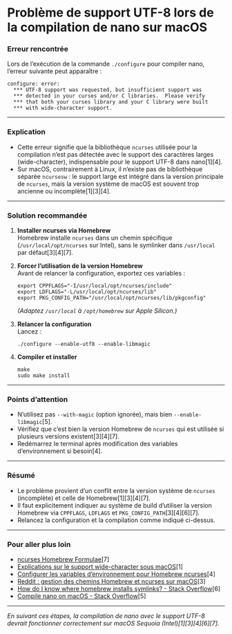 # Problème de support UTF-8 lors de la compilation de nano sur macOS

### Erreur rencontrée

Lors de l’exécution de la commande `./configure` pour compiler nano, l’erreur suivante peut apparaître :

```
configure: error: 
  *** UTF-8 support was requested, but insufficient support was
  *** detected in your curses and/or C libraries.  Please verify
  *** that both your curses library and your C library were built
  *** with wide-character support.
```

---

### Explication

- Cette erreur signifie que la bibliothèque `ncurses` utilisée pour la compilation n’est pas détectée avec le support des caractères larges (wide-character), indispensable pour le support UTF-8 dans nano[1][4].
- Sur macOS, contrairement à Linux, il n’existe pas de bibliothèque séparée `ncursesw` : le support large est intégré dans la version principale de `ncurses`, mais la version système de macOS est souvent trop ancienne ou incomplète[1][3][4].

---

### Solution recommandée

1. **Installer ncurses via Homebrew**  
   Homebrew installe `ncurses` dans un chemin spécifique (`/usr/local/opt/ncurses` sur Intel), sans le symlinker dans `/usr/local` par défaut[3][4][7].

2. **Forcer l’utilisation de la version Homebrew**  
   Avant de relancer la configuration, exportez ces variables :

   ```
   export CPPFLAGS="-I/usr/local/opt/ncurses/include"
   export LDFLAGS="-L/usr/local/opt/ncurses/lib"
   export PKG_CONFIG_PATH="/usr/local/opt/ncurses/lib/pkgconfig"
   ```
   *(Adaptez `/usr/local` à `/opt/homebrew` sur Apple Silicon.)*

3. **Relancer la configuration**  
   Lancez :

   ```
   ./configure --enable-utf8 --enable-libmagic
   ```

4. **Compiler et installer**  
   ```
   make
   sudo make install
   ```

---

### Points d’attention

- N’utilisez pas `--with-magic` (option ignorée), mais bien `--enable-libmagic`[5].
- Vérifiez que c’est bien la version Homebrew de `ncurses` qui est utilisée si plusieurs versions existent[3][4][7].
- Redémarrez le terminal après modification des variables d’environnement si besoin[4].

---

### Résumé

- Le problème provient d’un conflit entre la version système de `ncurses` (incomplète) et celle de Homebrew[1][3][4][7].
- Il faut explicitement indiquer au système de build d’utiliser la version Homebrew via `CPPFLAGS`, `LDFLAGS` et `PKG_CONFIG_PATH`[3][4][6][7].
- Relancez la configuration et la compilation comme indiqué ci-dessus.

---

### Pour aller plus loin

- [ncurses Homebrew Formulae](https://formulae.brew.sh/formula/ncurses)[7]
- [Explications sur le support wide-character sous macOS](https://stackoverflow.com/questions/48042203/curses-library-doesnt-support-wide-char-on-os-x-high-sierra)[1]
- [Configurer les variables d’environnement pour Homebrew ncurses](https://apple.stackexchange.com/questions/211497/install-new-nano-2-4-using-brew-but-still-uses-old-versions-symbolic-link-not)[4]
- [Reddit : gestion des chemins Homebrew et ncurses sur macOS](https://www.reddit.com/r/zsh/comments/kjgxws/did_zsh_install_correctly/)[3]
- [How do I know where homebrew installs symlinks? - Stack Overflow](https://stackoverflow.com/questions/30675064/how-do-i-know-where-homebrew-installs-symlinks)[6]
- [Compile nano on macOS - Stack Overflow](https://stackoverflow.com/questions/79318615/compile-nano-on-macos)[5]

---

*En suivant ces étapes, la compilation de nano avec le support UTF-8 devrait fonctionner correctement sur macOS Sequoia (Intel)[1][3][4][6][7].*
